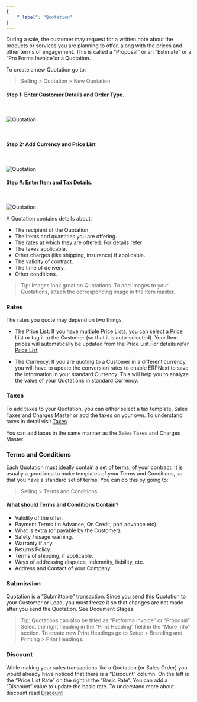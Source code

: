 ```yaml
---
{
	"_label": "Quotation"
}
---
```

During a sale, the customer may request for a written note about the products or services you are planning to offer, along with the prices and other terms of engagement. This is called a “Proposal” or an “Estimate” or a “Pro Forma Invoice”or a Quotation.

To create a new Quotation go to:

> Selling > Quotation > New Quotation

#### Step 1: Enter Customer Details and Order Type.

<br>


![Quotation](img/quotation.png)

<br>

#### Step 2: Add Currency and Price List

<br>

![Quotation](img/quotation-1.png)



#### Step #: Enter Item and Tax Details.
<br>


![Quotation](img/quotation-2.png)



A Quotation contains details about:

- The recipient of the Quotation
- The Items and quantities you are offering.
- The rates at which they are offered. For details refer 
- The taxes applicable.
- Other charges (like shipping, insurance) if applicable.
- The validity of contract.
- The time of delivery.
- Other conditions.

> Tip: Images look great on Quotations. To add images to your Quotations, attach the corresponding image in the Item master.


### Rates

The rates you quote may depend on two things.

- The Price List: If you have multiple Price Lists, you can select a Price List or tag it to the Customer (so that it is auto-selected). Your Item prices will automatically be updated from the Price List.For details refer [Price List](docs.user.setup.price_list.html)

- The Currency: If you are quoting to a Customer in a different currency, you will have to update the conversion rates to enable ERPNext to save the information in your standard Currency. This will help you to analyze the value of your Quotations in standard Currency.

### Taxes

To add taxes to your Quotation, you can either select a tax template, Sales Taxes and Charges Master or add the taxes on your own. To understand taxes in detail visit [Taxes](docs.user.setup.taxes.html)


You can add taxes in the same manner as the Sales Taxes and Charges Master.

### Terms and Conditions

Each Quotation must ideally contain a set of terms, of your contract. It is usually a good idea to make templates of your Terms and Conditions, so that you have a standard set of terms. 
You can do this by going to:

> Selling > Terms and Conditions  

#### What should Terms and Conditions Contain?

- Validity of the offer.
- Payment Terms (In Advance, On Credit, part advance etc).
- What is extra (or payable by the Customer).
- Safety / usage warning.
- Warranty if any.
- Returns Policy.
- Terms of shipping, if applicable.
- Ways of addressing disputes, indemnity, liability, etc.
- Address and Contact of your Company.

### Submission

Quotation is a “Submittable” transaction. Since you send this Quotation to your Customer or Lead, you must freeze it so that changes are not made after you send the Quotation.  See Document Stages.

> Tip: Quotations can also be titled as “Proforma Invoice” or “Proposal”. Select the right heading in the “Print Heading” field in the “More Info” section. To create new Print Headings go to Setup > Branding and Printing > Print Headings.

### Discount

While making your sales transactions like a Quotation (or Sales Order) you would already have noticed that there is a “Discount” column. On the left is the “Price List Rate” on the right is the “Basic Rate”.  You can add a “Discount” value to update the basic rate. To understand more about discount read [Discount](docs.user.selling.discount.html)

